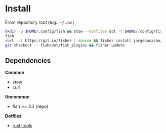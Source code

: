 <!-- vim: set colorcolumn=80: -->
# Install

From repository root (e.g.: `~/.dot`)

```bash
mkdir -p $HOME/.config/fish && stow --dotfiles dot -t $HOME/.config/fish -d fish/
fish
curl -sL https://git.io/fisher | source && fisher install jorgebucaran/fisher
git checkout -- fish/dot/fish_plugins && fisher update
```

## Dependencies

**Common**
- stow
- curl

**Uncommon**
- fish >= 3.2 (repo)

**Dotfiles**
- [rust-tools](rust-tools/INSTALL.md)
